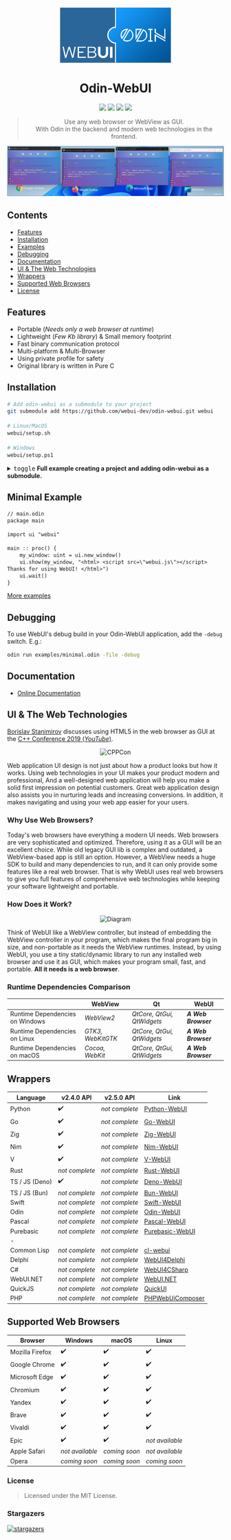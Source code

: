 <div align="center">

![Logo](https://raw.githubusercontent.com/webui-dev/webui-logo/main/webui_odin.png)

# Odin-WebUI

[build-status]: https://img.shields.io/github/actions/workflow/status/webui-dev/odin-webui/ci.yml?branch=main&style=for-the-badge&logo=githubactions&labelColor=414868&logoColor=C0CAF5
[last-commit]: https://img.shields.io/github/last-commit/webui-dev/odin-webui?style=for-the-badge&logo=github&logoColor=C0CAF5&labelColor=414868
[release-version]: https://img.shields.io/github/v/tag/webui-dev/odin-webui?style=for-the-badge&logo=webtrees&logoColor=C0CAF5&labelColor=414868&color=7664C6
[license]: https://img.shields.io/github/license/webui-dev/odin-webui?style=for-the-badge&logo=opensourcehardware&label=License&logoColor=C0CAF5&labelColor=414868&color=8c73cc

[![][build-status]](https://github.com/webui-dev/odin-webui/actions?query=branch%3Amain)
[![][last-commit]](https://github.com/webui-dev/odin-webui/pulse)
[![][release-version]](https://github.com/webui-dev/odin-webui/releases/latest)
[![][license]](https://github.com/webui-dev/odin-webui/blob/main/LICENSE)

> Use any web browser or WebView as GUI.\
> With Odin in the backend and modern web technologies in the frontend.

![Screenshot](https://raw.githubusercontent.com/webui-dev/webui-logo/main/screenshot.png)

</div>

## Contents

- [Features](#features)
- [Installation](#installation)
- [Examples](#minimal-example)
- [Debugging](#debugging)
- [Documentation](#documentation)
- [UI & The Web Technologies](#ui--the-web-technologies)
- [Wrappers](#wrappers)
- [Supported Web Browsers](#supported-web-browsers)
- [License](#license)

## Features

- Portable (*Needs only a web browser at runtime*)
- Lightweight (*Few Kb library*) & Small memory footprint
- Fast binary communication protocol
- Multi-platform & Multi-Browser
- Using private profile for safety
- Original library is written in Pure C

## Installation

```sh
# Add odin-webui as a submodule to your project
git submodule add https://github.com/webui-dev/odin-webui.git webui

# Linux/MacOS
webui/setup.sh 

# Windows
webui/setup.ps1
```

<details>
<summary><kbd>toggle</kbd> <b>Full example creating a project and adding odin-webui as a submodule.</b></summary>

```sh
# Create your project directory
mkdir my_proj 

# Change Directory into the project Directory
cd my_proj

# Initialize the directory to be a git repository
git init

# Add odin-webui as a submodule to your project
git submodule add https://github.com/webui-dev/odin-webui.git webui

# Build the linkers used for the binding from the C library.
# Linux/MacOS
webui/setup.sh
# Windows
webui/setup.ps1 

# Create a file called 'main.odin' in your project directory. 
# Copy the minimal example code in the next step and paste into 'main.odin'.
# Run the example with the command: 'odin run main.odin -file'.
```
</details>

## Minimal Example

```odin
// main.odin
package main

import ui "webui"

main :: proc() {
    my_window: uint = ui.new_window()
    ui.show(my_window, "<html> <script src=\"webui.js\"></script> Thanks for using WebUI! </html>")
    ui.wait()
}
```
[More examples](https://github.com/webui-dev/odin-webui/tree/main/examples)



## Debugging

To use WebUI's debug build in your Odin-WebUI application, add the `-debug` switch. E.g.:

```sh
odin run examples/minimal.odin -file -debug
```

## Documentation
- [Online Documentation](https://webui.me/docs/2.5/#/)

## UI & The Web Technologies

[Borislav Stanimirov](https://ibob.bg/) discusses using HTML5 in the web browser as GUI at the [C++ Conference 2019 (_YouTube_)](https://www.youtube.com/watch?v=bbbcZd4cuxg).

<!-- <div align="center">
  <a href="https://www.youtube.com/watch?v=bbbcZd4cuxg"><img src="https://img.youtube.com/vi/bbbcZd4cuxg/0.jpg" alt="Embrace Modern Technology: Using HTML 5 for GUI in C++ - Borislav Stanimirov - CppCon 2019"></a>
</div> -->

<div align="center">

![CPPCon](https://github.com/webui-dev/webui/assets/34311583/4e830caa-4ca0-44ff-825f-7cd6d94083c8)

</div>

Web application UI design is not just about how a product looks but how it works. Using web technologies in your UI makes your product modern and professional, And a well-designed web application will help you make a solid first impression on potential customers. Great web application design also assists you in nurturing leads and increasing conversions. In addition, it makes navigating and using your web app easier for your users.

### Why Use Web Browsers?

Today's web browsers have everything a modern UI needs. Web browsers are very sophisticated and optimized. Therefore, using it as a GUI will be an excellent choice. While old legacy GUI lib is complex and outdated, a WebView-based app is still an option. However, a WebView needs a huge SDK to build and many dependencies to run, and it can only provide some features like a real web browser. That is why WebUI uses real web browsers to give you full features of comprehensive web technologies while keeping your software lightweight and portable.

### How Does it Work?

<div align="center">

![Diagram](https://github.com/ttytm/webui/assets/34311583/dbde3573-3161-421e-925c-392a39f45ab3)

</div>

Think of WebUI like a WebView controller, but instead of embedding the WebView controller in your program, which makes the final program big in size, and non-portable as it needs the WebView runtimes. Instead, by using WebUI, you use a tiny static/dynamic library to run any installed web browser and use it as GUI, which makes your program small, fast, and portable. **All it needs is a web browser**.

### Runtime Dependencies Comparison

|                                 | WebView           | Qt                         | WebUI               |
| ------------------------------- | ----------------- | -------------------------- | ------------------- |
| Runtime Dependencies on Windows | _WebView2_        | _QtCore, QtGui, QtWidgets_ | **_A Web Browser_** |
| Runtime Dependencies on Linux   | _GTK3, WebKitGTK_ | _QtCore, QtGui, QtWidgets_ | **_A Web Browser_** |
| Runtime Dependencies on macOS   | _Cocoa, WebKit_   | _QtCore, QtGui, QtWidgets_ | **_A Web Browser_** |

## Wrappers

| Language        | v2.4.0 API | v2.5.0 API | Link                                                    |
| --------------- | --- | -------------- | ---------------------------------------------------------  |
| Python          | ✔️ | _not complete_ | [Python-WebUI](https://github.com/webui-dev/python-webui)  |
| Go              | ✔️ | _not complete_ | [Go-WebUI](https://github.com/webui-dev/go-webui)          |
| Zig             | ✔️ |  _not complete_ | [Zig-WebUI](https://github.com/webui-dev/zig-webui)        |
| Nim             | ✔️ |  _not complete_ | [Nim-WebUI](https://github.com/webui-dev/nim-webui)        |
| V               | ✔️ |  _not complete_ | [V-WebUI](https://github.com/webui-dev/v-webui)            |
| Rust            | _not complete_ |  _not complete_ | [Rust-WebUI](https://github.com/webui-dev/rust-webui)      |
| TS / JS (Deno)  | ✔️ |  _not complete_ | [Deno-WebUI](https://github.com/webui-dev/deno-webui)      |
| TS / JS (Bun)   | _not complete_ |  _not complete_ | [Bun-WebUI](https://github.com/webui-dev/bun-webui)        |
| Swift           | _not complete_ |  _not complete_ | [Swift-WebUI](https://github.com/webui-dev/swift-webui)    |
| Odin            | _not complete_ |  _not complete_ | [Odin-WebUI](https://github.com/webui-dev/odin-webui)      |
| Pascal          | _not complete_ |  _not complete_ | [Pascal-WebUI](https://github.com/webui-dev/pascal-webui)  |
| Purebasic       | _not complete_ |  _not complete_ | [Purebasic-WebUI](https://github.com/webui-dev/purebasic-webui)|
| - |  |  |
| Common Lisp     | _not complete_ |  _not complete_ | [cl-webui](https://github.com/garlic0x1/cl-webui)          |
| Delphi          | _not complete_ |  _not complete_ | [WebUI4Delphi](https://github.com/salvadordf/WebUI4Delphi) |
| C#              | _not complete_ |  _not complete_ | [WebUI4CSharp](https://github.com/salvadordf/WebUI4CSharp) |
| WebUI.NET       | _not complete_ |  _not complete_ | [WebUI.NET](https://github.com/Juff-Ma/WebUI.NET)          |
| QuickJS         | _not complete_ |  _not complete_ | [QuickUI](https://github.com/xland/QuickUI)                |
| PHP             | _not complete_ |  _not complete_ | [PHPWebUiComposer](https://github.com/KingBes/php-webui-composer) |

## Supported Web Browsers

| Browser         | Windows         | macOS         | Linux           |
| --------------- | --------------- | ------------- | --------------- |
| Mozilla Firefox | ✔️              | ✔️            | ✔️              |
| Google Chrome   | ✔️              | ✔️            | ✔️              |
| Microsoft Edge  | ✔️              | ✔️            | ✔️              |
| Chromium        | ✔️              | ✔️            | ✔️              |
| Yandex          | ✔️              | ✔️            | ✔️              |
| Brave           | ✔️              | ✔️            | ✔️              |
| Vivaldi         | ✔️              | ✔️            | ✔️              |
| Epic            | ✔️              | ✔️            | _not available_ |
| Apple Safari    | _not available_ | _coming soon_ | _not available_ |
| Opera           | _coming soon_   | _coming soon_ | _coming soon_   |

### License

> Licensed under the MIT License.

### Stargazers

[![stargazers](https://reporoster.com/stars/webui-dev/odin-webui)](https://github.com/webui-dev/odin-webui/stargazers)


